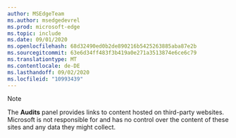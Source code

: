 ```yaml
---
author: MSEdgeTeam
ms.author: msedgedevrel
ms.prod: microsoft-edge
ms.topic: include
ms.date: 09/01/2020
ms.openlocfilehash: 68d32490ed0b2de890216b5425263885aba87e2b
ms.sourcegitcommit: 63e6d34ff483f3b419a0e271a3513874e6ce6c79
ms.translationtype: MT
ms.contentlocale: de-DE
ms.lasthandoff: 09/02/2020
ms.locfileid: "10993439"
---
```

> [!NOTE]
> The **Audits** panel provides links to content hosted on third-party websites.  Microsoft is not responsible for and has no control over the content of these sites and any data they might collect.  
> 

<!-- image links -->  

<!-- links -->  

